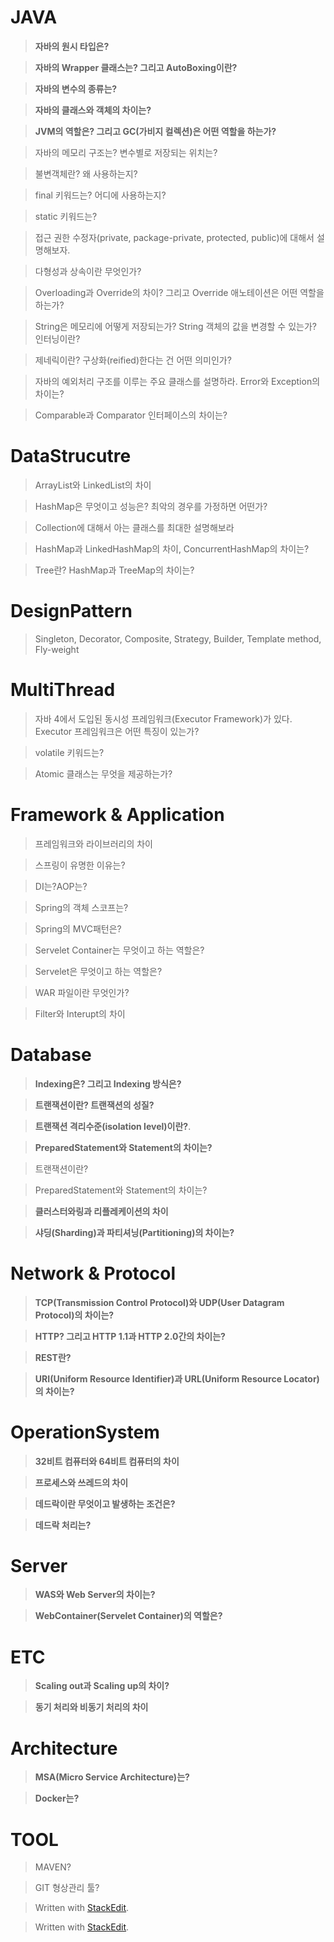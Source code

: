 # JAVA 

>**자바의 원시 타입은?** 

>**자바의 Wrapper 클래스는? 그리고 AutoBoxing이란?**

>**자바의 변수의 종류는?**

>**자바의 클래스와 객체의 차이는?**

>**JVM의 역할은? 그리고 GC(가비지 컬렉션)은  어떤 역할을 하는가?**

>자바의 메모리 구조는? 변수별로 저장되는 위치는?

>불변객체란? 왜 사용하는지?

>final 키워드는? 어디에 사용하는지?

>static 키워드는? 

>접근 권한 수정자(private, package-private, protected, public)에 대해서 설명해보자.

>다형성과 상속이란 무엇인가?

>Overloading과 Override의 차이? 그리고 Override 애노테이션은 어떤 역할을 하는가?

>String은 메모리에 어떻게 저장되는가? String 객체의 값을 변경할 수 있는가? 인터닝이란? 

>제네릭이란? 구상화(reified)한다는 건 어떤 의미인가? 

>자바의 예외처리 구조를 이루는 주요 클래스를 설명하라. Error와 Exception의 차이는?

>Comparable과 Comparator 인터페이스의 차이는?

# DataStrucutre

>ArrayList와 LinkedList의 차이

>HashMap은 무엇이고 성능은? 최악의 경우를 가정하면 어떤가?

>Collection에 대해서 아는 클래스를 최대한 설명해보라

>HashMap과 LinkedHashMap의 차이, ConcurrentHashMap의 차이는?

>Tree란? HashMap과 TreeMap의 차이는?

# DesignPattern

>Singleton, Decorator, Composite, Strategy, Builder, Template method, Fly-weight


# MultiThread

> 자바 4에서 도입된 동시성 프레임워크(Executor Framework)가 있다.  Executor 프레임워크은 어떤 특징이 있는가?

>volatile 키워드는?

> Atomic 클래스는 무엇을 제공하는가? 

# Framework & Application

>프레임워크와 라이브러리의 차이

> 스프링이 유명한 이유는?

>DI는?AOP는?

>Spring의 객체 스코프는?

>Spring의 MVC패턴은? 

>Servelet Container는 무엇이고 하는 역할은?

>Servelet은 무엇이고 하는 역할은? 

> WAR 파일이란 무엇인가?

>Filter와 Interupt의 차이

# Database

>**Indexing은? 그리고 Indexing 방식은?**

>**트랜잭션이란? 트랜잭션의 성질?**

> **트랜잭션 격리수준(isolation level)이란?**.

>**PreparedStatement와 Statement의 차이는?**

>트랜잭션이란? 

>PreparedStatement와 Statement의 차이는?

>**클러스터와링과 리플레케이션의 차이**

>**샤딩(Sharding)과 파티셔닝(Partitioning)의 차이는?**



# Network & Protocol

>**TCP(Transmission Control Protocol)와 UDP(User Datagram Protocol)의 차이는?**

>**HTTP? 그리고 HTTP 1.1과 HTTP 2.0간의 차이는?**

>**REST란?**

>**URI(Uniform Resource Identifier)과 URL(Uniform Resource Locator)의 차이는?**

# OperationSystem

> **32비트 컴퓨터와 64비트 컴퓨터의 차이**
  
> **프로세스와 쓰레드의 차이**

> **데드락이란 무엇이고 발생하는 조건은?** 


>**데드락 처리는?**


# Server

>**WAS와 Web Server의 차이는?**

>**WebContainer(Servelet Container)의 역할은?**


# ETC

>**Scaling out과 Scaling up의 차이?**

>**동기 처리와 비동기 처리의 차이** 

# Architecture

>**MSA(Micro Service Architecture)는?**

> **Docker는?**

# TOOL

> MAVEN?

> GIT 형상관리 툴?

> Written with [StackEdit](https://stackedit.io/).



> Written with [StackEdit](https://stackedit.io/).
<!--stackedit_data:
eyJoaXN0b3J5IjpbMTc0MDQ5NzUxMF19
-->